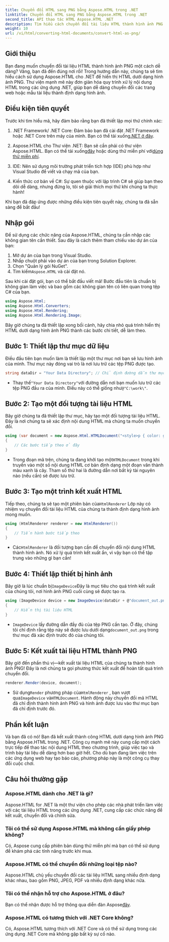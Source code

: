 ```yaml
---
title: Chuyển đổi HTML sang PNG bằng Aspose.HTML trong .NET
linktitle: Chuyển đổi HTML sang PNG bằng Aspose.HTML trong .NET
second_title: API thao tác HTML Aspose.HTML .NET
description: Tìm hiểu cách chuyển đổi tài liệu HTML thành hình ảnh PNG trong .NET bằng thư viện Aspose.HTML. Làm theo hướng dẫn từng bước của chúng tôi để đơn giản hóa việc chuyển đổi HTML sang hình ảnh.
weight: 10
url: /vi/html/converting-html-documents/convert-html-as-png/
---
```

## Giới thiệu

Bạn đang muốn chuyển đổi tài liệu HTML thành hình ảnh PNG một cách dễ dàng? Vâng, bạn đã đến đúng nơi rồi! Trong hướng dẫn này, chúng ta sẽ tìm hiểu cách sử dụng Aspose.HTML cho .NET để hiển thị HTML dưới dạng hình ảnh PNG. Thư viện mạnh mẽ này đơn giản hóa quy trình xử lý nội dung HTML trong các ứng dụng .NET, giúp bạn dễ dàng chuyển đổi các trang web hoặc mẫu tài liệu thành định dạng hình ảnh.

## Điều kiện tiên quyết

Trước khi tìm hiểu mã, hãy đảm bảo rằng bạn đã thiết lập mọi thứ chính xác:

1.  .NET Framework/ .NET Core: Đảm bảo bạn đã cài đặt .NET Framework hoặc .NET Core trên máy của mình. Bạn có thể tải xuống[.NET ở đây](https://dotnet.microsoft.com/download).

2.  Aspose.HTML cho Thư viện .NET: Bạn sẽ cần phải có thư viện Aspose.HTML. Bạn có thể tải xuống[đây](https://releases.aspose.com/html/net/) hoặc dùng thử miễn phí với[dùng thử miễn phí](https://releases.aspose.com/).

3. IDE: Nên sử dụng môi trường phát triển tích hợp (IDE) phù hợp như Visual Studio để viết và chạy mã của bạn.

4. Kiến thức cơ bản về C#: Sự quen thuộc với lập trình C# sẽ giúp bạn theo dõi dễ dàng, nhưng đừng lo, tôi sẽ giải thích mọi thứ khi chúng ta thực hành!

Khi bạn đã đáp ứng được những điều kiện tiên quyết này, chúng ta đã sẵn sàng để bắt đầu!

## Nhập gói

Để sử dụng các chức năng của Aspose.HTML, chúng ta cần nhập các không gian tên cần thiết. Sau đây là cách thêm tham chiếu vào dự án của bạn:

1. Mở dự án của bạn trong Visual Studio.
2. Nhấp chuột phải vào dự án của bạn trong Solution Explorer.
3. Chọn "Quản lý gói NuGet".
4.  Tìm kiếm`Aspose.HTML` và cài đặt nó.

Sau khi cài đặt gói, bạn có thể bắt đầu viết mã! Bước đầu tiên là chuẩn bị không gian làm việc và bao gồm các không gian tên có liên quan trong tệp C# của bạn.

```csharp
using Aspose.Html;
using Aspose.Html.Converters;
using Aspose.Html.Rendering;
using Aspose.Html.Rendering.Image;
```

Bây giờ chúng ta đã thiết lập xong bối cảnh, hãy chia nhỏ quá trình hiển thị HTML dưới dạng hình ảnh PNG thành các bước chi tiết, dễ làm theo.

## Bước 1: Thiết lập thư mục dữ liệu

Điều đầu tiên bạn muốn làm là thiết lập một thư mục nơi bạn sẽ lưu hình ảnh của mình. Thư mục này đóng vai trò là nơi lưu trữ các tệp PNG được tạo.

```csharp
string dataDir = "Your Data Directory"; // Chỉ định đường dẫn thư mục của bạn
```

-  Thay thế`"Your Data Directory"`với đường dẫn nơi bạn muốn lưu trữ các tệp PNG đầu ra của mình. Điều này có thể giống như`@"C:\work\"`.

## Bước 2: Tạo một đối tượng tài liệu HTML

Bây giờ chúng ta đã thiết lập thư mục, hãy tạo một đối tượng tài liệu HTML. Đây là nơi chúng ta sẽ xác định nội dung HTML mà chúng ta muốn chuyển đổi.

```csharp
using (var document = new Aspose.Html.HTMLDocument("<style>p { color: green; }</style><p>my first paragraph</p>", dataDir))
{
    // Các bước tiếp theo ở đây
}
```

-  Trong đoạn mã trên, chúng ta đang khởi tạo một`HTMLDocument` trong khi truyền vào một số nội dung HTML cơ bản định dạng một đoạn văn thành màu xanh lá cây. Tham số thứ hai là đường dẫn nơi bất kỳ tài nguyên nào (nếu cần) sẽ được lưu trữ.

## Bước 3: Tạo một trình kết xuất HTML

 Tiếp theo, chúng ta sẽ tạo một phiên bản của`HtmlRenderer` Lớp này có nhiệm vụ chuyển đổi tài liệu HTML của chúng ta thành định dạng hình ảnh mong muốn.

```csharp
using (HtmlRenderer renderer = new HtmlRenderer())
{
    // Tiến hành bước tiếp theo
}
```

-  Các`HtmlRenderer` là đối tượng bạn cần để chuyển đổi nội dung HTML thành hình ảnh. Nó xử lý quá trình kết xuất ẩn, vì vậy bạn có thể tập trung vào những gì bạn cần!

## Bước 4: Thiết lập thiết bị hình ảnh

 Bây giờ là lúc chuẩn bị`ImageDevice`Đây là mục tiêu cho quá trình kết xuất của chúng tôi, nơi hình ảnh PNG cuối cùng sẽ được tạo ra.

```csharp
using (ImageDevice device = new ImageDevice(dataDir + @"document_out.png"))
{
    // Hiển thị tài liệu HTML
}
```

- `ImageDevice` lấy đường dẫn đầy đủ của tệp PNG cần tạo. Ở đây, chúng tôi chỉ định rằng tệp này sẽ được lưu dưới dạng`document_out.png` trong thư mục đã xác định trước đó của chúng tôi.

## Bước 5: Kết xuất tài liệu HTML thành PNG

Bây giờ đến phần thú vị—kết xuất tài liệu HTML của chúng ta thành hình ảnh PNG! Đây là nơi chúng ta gọi phương thức kết xuất để hoàn tất quá trình chuyển đổi.

```csharp
renderer.Render(device, document);
```

-  Sử dụng`Render` phương pháp của`HtmlRenderer` , bạn vượt qua`ImageDevice` và`HTMLDocument`. Hành động này chuyển đổi mã HTML đã chỉ định thành hình ảnh PNG và hình ảnh được lưu vào thư mục bạn đã chỉ định trước đó.

## Phần kết luận

Và bạn đã có nó! Bạn đã kết xuất thành công HTML dưới dạng hình ảnh PNG bằng Aspose.HTML trong .NET. Công cụ mạnh mẽ này cung cấp một cách trực tiếp để thao tác nội dung HTML theo chương trình, giúp việc tạo và trình bày tài liệu dễ dàng hơn bao giờ hết. Cho dù bạn đang làm việc trên các ứng dụng web hay tạo báo cáo, phương pháp này là một công cụ thay đổi cuộc chơi.

## Câu hỏi thường gặp

### Aspose.HTML dành cho .NET là gì?
Aspose.HTML for .NET là một thư viện cho phép các nhà phát triển làm việc với các tài liệu HTML trong các ứng dụng .NET, cung cấp các chức năng để kết xuất, chuyển đổi và chỉnh sửa.

### Tôi có thể sử dụng Aspose.HTML mà không cần giấy phép không?
Có, Aspose cung cấp phiên bản dùng thử miễn phí mà bạn có thể sử dụng để khám phá các tính năng trước khi mua.

### Aspose.HTML có thể chuyển đổi những loại tệp nào?
Aspose.HTML chủ yếu chuyển đổi các tài liệu HTML sang nhiều định dạng khác nhau, bao gồm PNG, JPEG, PDF và nhiều định dạng khác nữa.

### Tôi có thể nhận hỗ trợ cho Aspose.HTML ở đâu?
 Bạn có thể nhận được hỗ trợ thông qua diễn đàn Aspose[đây](https://forum.aspose.com/c/html/29).

### Aspose.HTML có tương thích với .NET Core không?
Có, Aspose.HTML tương thích với .NET Core và có thể sử dụng trong các ứng dụng .NET Core mà không gặp bất kỳ sự cố nào.